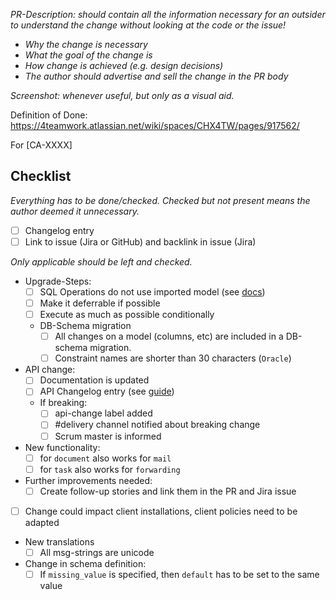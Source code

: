 _PR-Description: should contain all the information necessary for an outsider to understand the change without looking at the code or the issue!_

- _Why the change is necessary_
- _What the goal of the change is_
- _How change is achieved (e.g. design decisions)_
- _The author should advertise and sell the change in the PR body_

_Screenshot: whenever useful, but only as a visual aid._


Definition of Done: https://4teamwork.atlassian.net/wiki/spaces/CHX4TW/pages/917562/

For [CA-XXXX]

## Checklist

_Everything has to be done/checked. Checked but not present means the author deemed it unnecessary._

- [ ] Changelog entry
- [ ] Link to issue (Jira or GitHub) and backlink in issue (Jira)

_Only applicable should be left and checked._

- Upgrade-Steps:
  - [ ] SQL Operations do not use imported model (see [docs](https://4teamwork.atlassian.net/wiki/spaces/4TEAM/pages/994344994/Upgrade-Steps))
  - [ ] Make it deferrable if possible
  - [ ] Execute as much as possible conditionally
  - DB-Schema migration
    - [ ] All changes on a model (columns, etc) are included in a DB-schema migration.
    - [ ] Constraint names are shorter than 30 characters (`Oracle`)
- API change:
  - [ ] Documentation is updated
  - [ ] API Changelog entry (see [guide](https://4teamwork.atlassian.net/wiki/spaces/4TEAM/pages/451248812/API+Changelog+Guidelines))
  - If breaking:
    - [ ] api-change label added
    - [ ] #delivery channel notified about breaking change
    - [ ] Scrum master is informed
- New functionality:
  - [ ] for `document` also works for `mail`
  - [ ] for `task` also works for `forwarding`
- Further improvements needed:
  - [ ] Create follow-up stories and link them in the PR and Jira issue
- [ ] Change could impact client installations, client policies need to be adapted
- New translations
  - [ ] All msg-strings are unicode
- Change in schema definition:
  - [ ] If `missing_value` is specified, then `default` has to be set to the same value
